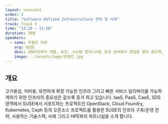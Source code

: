 ```yaml
---
layout: session1
order: 3
title: "Software Defined Infrastructure 전략 및 사례"
track: Track 3
time: "13:20 ~ 13:50"
duration: 30분
speakers:
  - name: 전철민 차장
    org: SUSE
    desc: 2007년부터 개발, 보안, 시스템 엔지니어링 등의 분야에서 경험을 쌓아 왔으며, 2015년도에 SUSE Korea에 입사하여 Technical Specialist로서 High Available하고 Scalable한 인프라를 소개 및 구축 하는 일을 담당하고 있습니다.
    image: ../assets/imgs/전철민.jpg
---
```


## 개요

고가용성, 저비용, 유연하게 확장 가능한 인프라 그리고 빠른 서비스 딜리버리를 가능하게하기 위한 인프라의 중요성은 갈수록 증가 하고 있습니다. IaaS, PaaS, CaaS, SDS 영역에서 SUSE에서 서포트하는 프로젝트인 OpenStack, Cloud Foundry, Kubernetes, Ceph 등의 오픈소스 프로젝트를 활용한 SUSE의 인프라 구축/운영 전략, 사용하는 기술스택, 사례 그리고 HPE와의 파트너쉽을 소개 합니다.